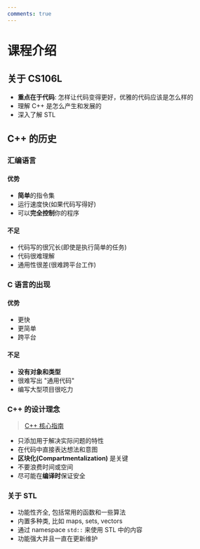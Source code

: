 ```yaml
---
comments: true
---
```


# 课程介绍

## 关于 CS106L

- **重点在于代码**: 怎样让代码变得更好，优雅的代码应该是怎么样的
- 理解 C++ 是怎么产生和发展的
- 深入了解 STL

## C++ 的历史
### 汇编语言

#### 优势

- **简单**的指令集
- 运行速度快(如果代码写得好)
- 可以**完全控制**你的程序

#### 不足

- 代码写的很冗长(即使是执行简单的任务)
- 代码很难理解
- 通用性很差(很难跨平台工作)

### C 语言的出现

#### 优势

- 更快
- 更简单
- 跨平台

#### 不足

- **没有对象和类型**
- 很难写出 "通用代码"
- 编写大型项目很吃力

### C++ 的设计理念

> [C++ 核心指南](https://isocpp.github.io/CppCoreGuidelines/CppCoreGuidelines)

- 只添加用于解决实际问题的特性
- 在代码中直接表达想法和意图
- **区块化(Compartmentalization)** 是关键
- 不要浪费时间或空间
- 尽可能在**编译时**保证安全

### 关于 STL

- 功能性齐全, 包括常用的函数和一些算法
- 内置多种类, 比如 maps, sets, vectors
- 通过 namespace `std::` 来使用 STL 中的内容
- 功能强大并且一直在更新维护
